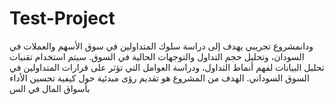 # Test-Project
ودانمشروع تجريبي يهدف إلى دراسة سلوك المتداولين في سوق الأسهم والعملات في السودان، وتحليل حجم التداول والتوجهات الحالية في السوق. سيتم استخدام تقنيات تحليل البيانات لفهم أنماط التداول، ودراسة العوامل التي تؤثر على قرارات المتداولين في السوق السوداني. الهدف من المشروع هو تقديم رؤى مبدئية حول كيفية تحسين الأداء  بأسواق المال في الس
